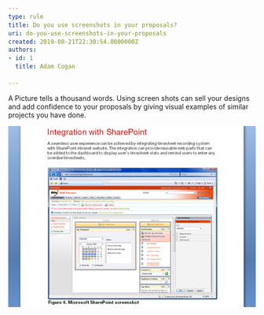 ```yaml
---
type: rule
title: Do you use screenshots in your proposals?
uri: do-you-use-screenshots-in-your-proposals
created: 2019-08-21T22:30:54.0000000Z
authors:
- id: 1
  title: Adam Cogan

---
```


A Picture tells a thousand words. Using screen shots can sell your designs and add confidence to your proposals by giving visual examples of similar projects you have done.
 
![Add a screenshot of a related project](Proposals_Screeshot.jpg)
